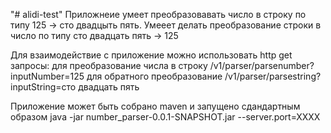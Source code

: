 "# alidi-test" 
Приложнеие умеет преобразовавать число в строку по типу 
125 -> сто двадцыть пять. 
Умееет делать преобразование строки в число по типу 
сто двадцать пять -> 125

Для взаимодействие с приложение можно использовать 
http get запросы:
 для преобразование числа в строку /v1/parser/parsenumber?inputNumber=125
 для обратного преобразование /v1/parser/parsestring?inputString=cто двадцать пять

Приложение может быть собрано maven и запущено сдандартным образом
java -jar number_parser-0.0.1-SNAPSHOT.jar --server.port=XXXX
